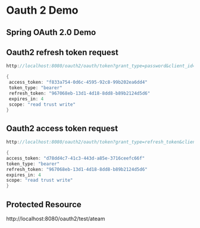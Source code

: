 Oauth 2 Demo
==================

Spring OAuth 2.0 Demo
----------------------


Oauth2 refresh token request
----------------------------
```java
http://localhost:8080/oauth2/oauth/token?grant_type=password&client_id=rajith-client-id&client_secret=12345&username=rajith&password=password
```

```java
{
 access_token: "f833a754-0d6c-4595-92c8-99b202ea6dd4"
 token_type: "bearer"
 refresh_token: "967068eb-13d1-4d18-8dd8-b89b2124d5d6"
 expires_in: 4
 scope: "read trust write"
}
```

Oauth2 access token request
---------------------------
```java
http://localhost:8080/oauth2/oauth/token?grant_type=refresh_token&client_id=rajith-client-id&refresh_token=967068eb-13d1-4d18-8dd8-b89b2124d5d6&client_secret=12345
```
```java
{
access_token: "d78dd4c7-41c3-443d-a85e-3716ceefc66f"
token_type: "bearer"
refresh_token: "967068eb-13d1-4d18-8dd8-b89b2124d5d6"
expires_in: 4
scope: "read trust write"
}
```

Protected Resource
------------------
http://localhost:8080/oauth2/test/ateam